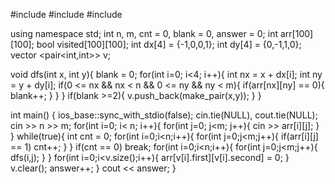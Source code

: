 #include <iostream>
#include <cstring>
#include <vector>

using namespace std;
int n, m, cnt = 0, blank = 0, answer = 0;
int arr[100][100];
bool visited[100][100];
int dx[4] = {-1,0,0,1};
int dy[4] = {0,-1,1,0};
vector <pair<int,int>> v;

void dfs(int x, int y){
  blank = 0;
  for(int i=0; i<4; i++){
    int nx = x + dx[i];
    int ny = y + dy[i];
    if(0 <= nx && nx < n && 0 <= ny && ny < m){
      if(arr[nx][ny] == 0){
        blank++;
      }
    }
  }
  if(blank >=2){
    v.push_back(make_pair(x,y));
  }
}

int main() {
  ios_base::sync_with_stdio(false);
  cin.tie(NULL), cout.tie(NULL);
  cin >> n >> m;
  for(int i=0; i< n; i++){
    for(int j=0; j<m; j++){
      cin >> arr[i][j];
    }
  }
  while(true){
    int cnt = 0;
    for(int i=0;i<n;i++){
      for(int j=0;j<m;j++){
        if(arr[i][j] == 1)
          cnt++;
      }
    }
    if(cnt == 0)
      break;
    for(int i=0;i<n;i++){
      for(int j=0;j<m;j++){
        dfs(i,j);
      }
    }
    for(int i=0;i<v.size();i++){
      arr[v[i].first][v[i].second] = 0;
    }
    v.clear();
    answer++;
  }
  cout << answer;
}
